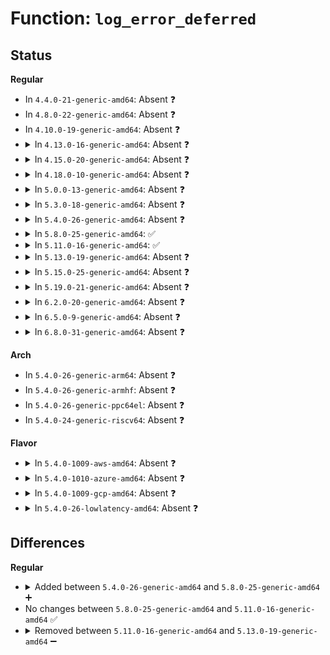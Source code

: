 # Function: <code>log_error_deferred</code>

## Status
<b>Regular</b>
<ul>
<li>
In <code>4.4.0-21-generic-amd64</code>: Absent ❓
</li>
<li>
In <code>4.8.0-22-generic-amd64</code>: Absent ❓
</li>
<li>
In <code>4.10.0-19-generic-amd64</code>: Absent ❓
</li>
<li>
<details>
<summary>In <code>4.13.0-16-generic-amd64</code>: Absent ❓</summary>

```json
{
  "name": "log_error_deferred",
  "collision_type": "Unique Static",
  "inline_type": "Full",
  "funcs": [
    {
      "addr": 18446744071579150059,
      "name": "log_error_deferred",
      "external": false,
      "loc": "arch/x86/kernel/cpu/mcheck/mce_amd.c:832",
      "file": "arch/x86/kernel/cpu/mcheck/mce_amd.c",
      "inline": "not declared, inlined",
      "caller_inline": [
        "arch/x86/kernel/cpu/mcheck/mce_amd.c:amd_deferred_error_interrupt"
      ],
      "caller_func": []
    }
  ],
  "symbols": []
}
```
</details>
</li>
<li>
<details>
<summary>In <code>4.15.0-20-generic-amd64</code>: Absent ❓</summary>

```json
{
  "name": "log_error_deferred",
  "collision_type": "Unique Static",
  "inline_type": "Full",
  "funcs": [
    {
      "addr": 18446744071579164971,
      "name": "log_error_deferred",
      "external": false,
      "loc": "arch/x86/kernel/cpu/mcheck/mce_amd.c:817",
      "file": "arch/x86/kernel/cpu/mcheck/mce_amd.c",
      "inline": "not declared, inlined",
      "caller_inline": [
        "arch/x86/kernel/cpu/mcheck/mce_amd.c:amd_deferred_error_interrupt"
      ],
      "caller_func": []
    }
  ],
  "symbols": []
}
```
</details>
</li>
<li>
<details>
<summary>In <code>4.18.0-10-generic-amd64</code>: Absent ❓</summary>

```json
{
  "name": "log_error_deferred",
  "collision_type": "Unique Static",
  "inline_type": "Full",
  "funcs": [
    {
      "addr": 18446744071579175858,
      "name": "log_error_deferred",
      "external": false,
      "loc": "arch/x86/kernel/cpu/mcheck/mce_amd.c:869",
      "file": "arch/x86/kernel/cpu/mcheck/mce_amd.c",
      "inline": "not declared, inlined",
      "caller_inline": [
        "arch/x86/kernel/cpu/mcheck/mce_amd.c:amd_deferred_error_interrupt"
      ],
      "caller_func": []
    }
  ],
  "symbols": []
}
```
</details>
</li>
<li>
<details>
<summary>In <code>5.0.0-13-generic-amd64</code>: Absent ❓</summary>

```json
{
  "name": "log_error_deferred",
  "collision_type": "Unique Static",
  "inline_type": "Full",
  "funcs": [
    {
      "addr": 18446744071579165215,
      "name": "log_error_deferred",
      "external": false,
      "loc": "arch/x86/kernel/cpu/mce/amd.c:869",
      "file": "arch/x86/kernel/cpu/mce/amd.c",
      "inline": "not declared, inlined",
      "caller_inline": [
        "arch/x86/kernel/cpu/mce/amd.c:amd_deferred_error_interrupt"
      ],
      "caller_func": []
    }
  ],
  "symbols": []
}
```
</details>
</li>
<li>
<details>
<summary>In <code>5.3.0-18-generic-amd64</code>: Absent ❓</summary>

```json
{
  "name": "log_error_deferred",
  "collision_type": "Unique Static",
  "inline_type": "Full",
  "funcs": [
    {
      "addr": 18446744071579177133,
      "name": "log_error_deferred",
      "external": false,
      "loc": "arch/x86/kernel/cpu/mce/amd.c:949",
      "file": "arch/x86/kernel/cpu/mce/amd.c",
      "inline": "not declared, inlined",
      "caller_inline": [
        "arch/x86/kernel/cpu/mce/amd.c:amd_deferred_error_interrupt"
      ],
      "caller_func": []
    }
  ],
  "symbols": []
}
```
</details>
</li>
<li>
<details>
<summary>In <code>5.4.0-26-generic-amd64</code>: Absent ❓</summary>

```json
{
  "name": "log_error_deferred",
  "collision_type": "Unique Static",
  "inline_type": "Full",
  "funcs": [
    {
      "addr": 18446744071579179533,
      "name": "log_error_deferred",
      "external": false,
      "loc": "arch/x86/kernel/cpu/mce/amd.c:951",
      "file": "arch/x86/kernel/cpu/mce/amd.c",
      "inline": "not declared, inlined",
      "caller_inline": [
        "arch/x86/kernel/cpu/mce/amd.c:amd_deferred_error_interrupt"
      ],
      "caller_func": []
    }
  ],
  "symbols": []
}
```
</details>
</li>
<li>
<details>
<summary>In <code>5.8.0-25-generic-amd64</code>: ✅</summary>

```c
void log_error_deferred(unsigned int bank)
```

```json
{
  "name": "log_error_deferred",
  "collision_type": "Unique Static",
  "inline_type": "No",
  "funcs": [
    {
      "addr": 18446744071579199168,
      "name": "log_error_deferred",
      "external": false,
      "loc": "arch/x86/kernel/cpu/mce/amd.c:964",
      "file": "arch/x86/kernel/cpu/mce/amd.c",
      "inline": "seen, unknown",
      "caller_inline": [],
      "caller_func": [
        "arch/x86/kernel/cpu/mce/amd.c:amd_deferred_error_interrupt"
      ]
    }
  ],
  "symbols": [
    {
      "addr": 18446744071579199168,
      "name": "log_error_deferred",
      "section": ".text",
      "bind": "STB_LOCAL",
      "size": 311
    }
  ]
}
```
</details>
</li>
<li>
<details>
<summary>In <code>5.11.0-16-generic-amd64</code>: ✅</summary>

```c
void log_error_deferred(unsigned int bank)
```

```json
{
  "name": "log_error_deferred",
  "collision_type": "Unique Static",
  "inline_type": "No",
  "funcs": [
    {
      "addr": 18446744071579194848,
      "name": "log_error_deferred",
      "external": false,
      "loc": "arch/x86/kernel/cpu/mce/amd.c:964",
      "file": "arch/x86/kernel/cpu/mce/amd.c",
      "inline": "seen, unknown",
      "caller_inline": [],
      "caller_func": [
        "arch/x86/kernel/cpu/mce/amd.c:amd_deferred_error_interrupt"
      ]
    }
  ],
  "symbols": [
    {
      "addr": 18446744071579194848,
      "name": "log_error_deferred",
      "section": ".text",
      "bind": "STB_LOCAL",
      "size": 300
    }
  ]
}
```
</details>
</li>
<li>
<details>
<summary>In <code>5.13.0-19-generic-amd64</code>: Absent ❓</summary>

```json
{
  "name": "log_error_deferred",
  "collision_type": "Unique Static",
  "inline_type": "Full",
  "funcs": [
    {
      "addr": 18446744071579199391,
      "name": "log_error_deferred",
      "external": false,
      "loc": "arch/x86/kernel/cpu/mce/amd.c:964",
      "file": "arch/x86/kernel/cpu/mce/amd.c",
      "inline": "not declared, inlined",
      "caller_inline": [
        "arch/x86/kernel/cpu/mce/amd.c:amd_deferred_error_interrupt"
      ],
      "caller_func": []
    }
  ],
  "symbols": []
}
```
</details>
</li>
<li>
<details>
<summary>In <code>5.15.0-25-generic-amd64</code>: Absent ❓</summary>

```json
{
  "name": "log_error_deferred",
  "collision_type": "Unique Static",
  "inline_type": "Full",
  "funcs": [
    {
      "addr": 18446744071579235263,
      "name": "log_error_deferred",
      "external": false,
      "loc": "arch/x86/kernel/cpu/mce/amd.c:977",
      "file": "arch/x86/kernel/cpu/mce/amd.c",
      "inline": "not declared, inlined",
      "caller_inline": [
        "arch/x86/kernel/cpu/mce/amd.c:amd_deferred_error_interrupt"
      ],
      "caller_func": []
    }
  ],
  "symbols": []
}
```
</details>
</li>
<li>
<details>
<summary>In <code>5.19.0-21-generic-amd64</code>: Absent ❓</summary>

```json
{
  "name": "log_error_deferred",
  "collision_type": "Unique Static",
  "inline_type": "Full",
  "funcs": [
    {
      "addr": 18446744071579286640,
      "name": "log_error_deferred",
      "external": false,
      "loc": "arch/x86/kernel/cpu/mce/amd.c:800",
      "file": "arch/x86/kernel/cpu/mce/amd.c",
      "inline": "not declared, inlined",
      "caller_inline": [
        "arch/x86/kernel/cpu/mce/amd.c:amd_deferred_error_interrupt"
      ],
      "caller_func": []
    }
  ],
  "symbols": []
}
```
</details>
</li>
<li>
<details>
<summary>In <code>6.2.0-20-generic-amd64</code>: Absent ❓</summary>

```json
{
  "name": "log_error_deferred",
  "collision_type": "Unique Static",
  "inline_type": "Full",
  "funcs": [
    {
      "addr": 18446744071579352211,
      "name": "log_error_deferred",
      "external": false,
      "loc": "arch/x86/kernel/cpu/mce/amd.c:818",
      "file": "arch/x86/kernel/cpu/mce/amd.c",
      "inline": "not declared, inlined",
      "caller_inline": [
        "arch/x86/kernel/cpu/mce/amd.c:amd_deferred_error_interrupt"
      ],
      "caller_func": []
    }
  ],
  "symbols": []
}
```
</details>
</li>
<li>
<details>
<summary>In <code>6.5.0-9-generic-amd64</code>: Absent ❓</summary>

```json
{
  "name": "log_error_deferred",
  "collision_type": "Unique Static",
  "inline_type": "Full",
  "funcs": [
    {
      "addr": 18446744071579361171,
      "name": "log_error_deferred",
      "external": false,
      "loc": "arch/x86/kernel/cpu/mce/amd.c:814",
      "file": "arch/x86/kernel/cpu/mce/amd.c",
      "inline": "not declared, inlined",
      "caller_inline": [
        "arch/x86/kernel/cpu/mce/amd.c:amd_deferred_error_interrupt"
      ],
      "caller_func": []
    }
  ],
  "symbols": []
}
```
</details>
</li>
<li>
<details>
<summary>In <code>6.8.0-31-generic-amd64</code>: Absent ❓</summary>

```json
{
  "name": "log_error_deferred",
  "collision_type": "Unique Static",
  "inline_type": "Full",
  "funcs": [
    {
      "addr": 18446744071579391043,
      "name": "log_error_deferred",
      "external": false,
      "loc": "arch/x86/kernel/cpu/mce/amd.c:864",
      "file": "arch/x86/kernel/cpu/mce/amd.c",
      "inline": "not declared, inlined",
      "caller_inline": [
        "arch/x86/kernel/cpu/mce/amd.c:amd_deferred_error_interrupt"
      ],
      "caller_func": []
    }
  ],
  "symbols": []
}
```
</details>
</li>
</ul>
<b>Arch</b>
<ul>
<li>
In <code>5.4.0-26-generic-arm64</code>: Absent ❓
</li>
<li>
In <code>5.4.0-26-generic-armhf</code>: Absent ❓
</li>
<li>
In <code>5.4.0-26-generic-ppc64el</code>: Absent ❓
</li>
<li>
In <code>5.4.0-24-generic-riscv64</code>: Absent ❓
</li>
</ul>
<b>Flavor</b>
<ul>
<li>
<details>
<summary>In <code>5.4.0-1009-aws-amd64</code>: Absent ❓</summary>

```json
{
  "name": "log_error_deferred",
  "collision_type": "Unique Static",
  "inline_type": "Full",
  "funcs": [
    {
      "addr": 18446744071579179789,
      "name": "log_error_deferred",
      "external": false,
      "loc": "arch/x86/kernel/cpu/mce/amd.c:951",
      "file": "arch/x86/kernel/cpu/mce/amd.c",
      "inline": "not declared, inlined",
      "caller_inline": [
        "arch/x86/kernel/cpu/mce/amd.c:amd_deferred_error_interrupt"
      ],
      "caller_func": []
    }
  ],
  "symbols": []
}
```
</details>
</li>
<li>
<details>
<summary>In <code>5.4.0-1010-azure-amd64</code>: Absent ❓</summary>

```json
{
  "name": "log_error_deferred",
  "collision_type": "Unique Static",
  "inline_type": "Full",
  "funcs": [
    {
      "addr": 18446744071579112198,
      "name": "log_error_deferred",
      "external": false,
      "loc": "arch/x86/kernel/cpu/mce/amd.c:951",
      "file": "arch/x86/kernel/cpu/mce/amd.c",
      "inline": "not declared, inlined",
      "caller_inline": [
        "arch/x86/kernel/cpu/mce/amd.c:amd_deferred_error_interrupt"
      ],
      "caller_func": []
    }
  ],
  "symbols": []
}
```
</details>
</li>
<li>
<details>
<summary>In <code>5.4.0-1009-gcp-amd64</code>: Absent ❓</summary>

```json
{
  "name": "log_error_deferred",
  "collision_type": "Unique Static",
  "inline_type": "Full",
  "funcs": [
    {
      "addr": 18446744071579179453,
      "name": "log_error_deferred",
      "external": false,
      "loc": "arch/x86/kernel/cpu/mce/amd.c:951",
      "file": "arch/x86/kernel/cpu/mce/amd.c",
      "inline": "not declared, inlined",
      "caller_inline": [
        "arch/x86/kernel/cpu/mce/amd.c:amd_deferred_error_interrupt"
      ],
      "caller_func": []
    }
  ],
  "symbols": []
}
```
</details>
</li>
<li>
<details>
<summary>In <code>5.4.0-26-lowlatency-amd64</code>: Absent ❓</summary>

```json
{
  "name": "log_error_deferred",
  "collision_type": "Unique Static",
  "inline_type": "Full",
  "funcs": [
    {
      "addr": 18446744071579184637,
      "name": "log_error_deferred",
      "external": false,
      "loc": "arch/x86/kernel/cpu/mce/amd.c:951",
      "file": "arch/x86/kernel/cpu/mce/amd.c",
      "inline": "not declared, inlined",
      "caller_inline": [
        "arch/x86/kernel/cpu/mce/amd.c:amd_deferred_error_interrupt"
      ],
      "caller_func": []
    }
  ],
  "symbols": []
}
```
</details>
</li>
</ul>

## Differences
<b>Regular</b>
<ul>
<li>
<details>
<summary>Added between <code>5.4.0-26-generic-amd64</code> and <code>5.8.0-25-generic-amd64</code> ➕</summary>

```c
void log_error_deferred(unsigned int bank)
```
</details>
</li>
<li>
No changes between <code>5.8.0-25-generic-amd64</code> and <code>5.11.0-16-generic-amd64</code> ✅
</li>
<li>
<details>
<summary>Removed between <code>5.11.0-16-generic-amd64</code> and <code>5.13.0-19-generic-amd64</code> ➖</summary>

```c
void log_error_deferred(unsigned int bank)
```
</details>
</li>
</ul>
